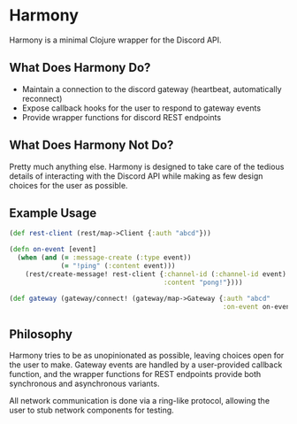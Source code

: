 # Harmony

Harmony is a minimal Clojure wrapper for the Discord API.

## What Does Harmony Do?

* Maintain a connection to the discord gateway (heartbeat, automatically
  reconnect)
* Expose callback hooks for the user to respond to gateway events
* Provide wrapper functions for discord REST endpoints

## What Does Harmony Not Do?

Pretty much anything else. Harmony is designed to take care of the tedious
details of interacting with the Discord API while making as few design choices
for the user as possible.

## Example Usage

```clojure
(def rest-client (rest/map->Client {:auth "abcd"}))

(defn on-event [event]
  (when (and (= :message-create (:type event))
             (= "!ping" (:content event)))
    (rest/create-message! rest-client {:channel-id (:channel-id event)
                                       :content "pong!"})))

(def gateway (gateway/connect! (gateway/map->Gateway {:auth "abcd"
                                                      :on-event on-event})))
```

## Philosophy

Harmony tries to be as unopinionated as possible, leaving choices open for the user to make. Gateway events are handled by a user-provided callback function, and the wrapper functions for REST endpoints provide both synchronous and asynchronous variants.

All network communication is done via a ring-like protocol, allowing the user to stub network components for testing.
